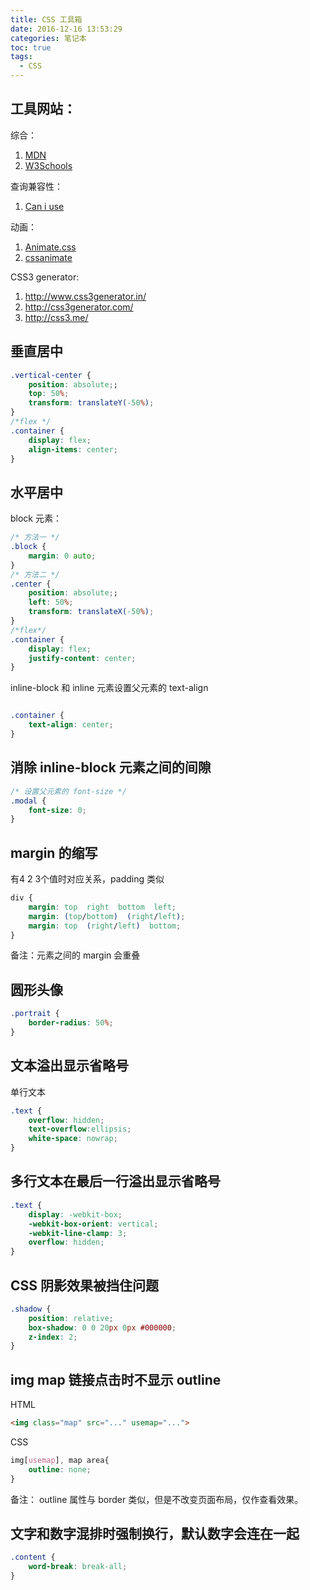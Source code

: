 ```yaml
---
title: CSS 工具箱
date: 2016-12-16 13:53:29
categories: 笔记本
toc: true
tags:
  - CSS
---
```


## 工具网站：
综合：
1. [MDN](https://developer.mozilla.org/zh-CN/)
2. [W3Schools](http://www.w3schools.com/)

查询兼容性：
1. [Can i use](http://caniuse.com/)

动画：
1. [Animate.css](https://daneden.github.io/animate.css/)
2. [cssanimate](http://cssanimate.com/)

CSS3 generator:
1. http://www.css3generator.in/
2. http://css3generator.com/
3. http://css3.me/

<!-- more -->

## 垂直居中

```css
.vertical-center {
    position: absolute;;
    top: 50%;
    transform: translateY(-50%);
}
/*flex */
.container {
    display: flex;
    align-items: center;
}
```

## 水平居中

block 元素：
```css
/* 方法一 */
.block {
    margin: 0 auto;
}
/* 方法二 */
.center {
    position: absolute;;
    left: 50%;
    transform: translateX(-50%);
}
/*flex*/
.container {
    display: flex;
    justify-content: center;
}

```

inline-block 和 inline 元素设置父元素的 text-align
```css

.container {
    text-align: center;
}
```

## 消除 inline-block 元素之间的间隙
```css
/* 设置父元素的 font-size */
.modal {
    font-size: 0;
}
```

## margin 的缩写
有4 2 3个值时对应关系，padding 类似
```css
div {
    margin: top  right  bottom  left;
    margin: (top/bottom)  (right/left);
    margin: top  (right/left)  bottom;
}
```
备注：元素之间的 margin 会重叠

## 圆形头像
```css
.portrait {
    border-radius: 50%;
}
```

## 文本溢出显示省略号
单行文本
```css
.text {
    overflow: hidden;
    text-overflow:ellipsis;
    white-space: nowrap;
}
```

## 多行文本在最后一行溢出显示省略号
```css
.text {
    display: -webkit-box;
    -webkit-box-orient: vertical;
    -webkit-line-clamp: 3;
    overflow: hidden;
}
```

## CSS 阴影效果被挡住问题
```css
.shadow {
    position: relative;
    box-shadow: 0 0 20px 0px #000000;
    z-index: 2;
}
```

## img map 链接点击时不显示 outline
HTML
```html
<img class="map" src="..." usemap="...">
```
CSS
```css
img[usemap], map area{
    outline: none;
}
```
备注： outline 属性与 border 类似，但是不改变页面布局，仅作查看效果。


## 文字和数字混排时强制换行，默认数字会连在一起
```css
.content {
    word-break: break-all;
}
```
